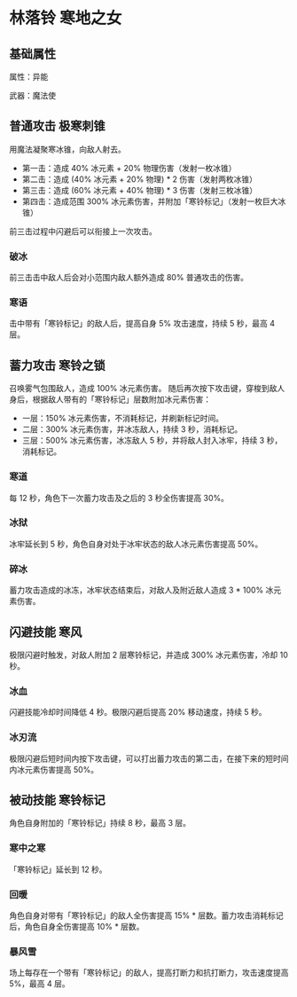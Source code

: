 # 林落铃 寒地之女

## 基础属性

属性：异能

武器：魔法使

## 普通攻击 极寒刺锥

用魔法凝聚寒冰锥，向敌人射去。

* 第一击：造成 40% 冰元素 + 20% 物理伤害（发射一枚冰锥）
* 第二击：造成 (40% 冰元素 + 20% 物理) * 2 伤害（发射两枚冰锥）
* 第三击：造成 (60% 冰元素 + 40% 物理) * 3 伤害（发射三枚冰锥）
* 第四击：造成范围 300% 冰元素伤害，并附加「寒铃标记」（发射一枚巨大冰锥）

前三击过程中闪避后可以衔接上一次攻击。

### 破冰

前三击击中敌人后会对小范围内敌人额外造成 80% 普通攻击的伤害。

### 寒语

击中带有「寒铃标记」的敌人后，提高自身 5% 攻击速度，持续 5 秒，最高 4 层。

## 蓄力攻击 寒铃之锁

召唤雾气包围敌人，造成 100% 冰元素伤害。
随后再次按下攻击键，穿梭到敌人身后，根据敌人带有的「寒铃标记」层数附加冰元素伤害：

* 一层：150% 冰元素伤害，不消耗标记，并刷新标记时间。
* 二层：300% 冰元素伤害，并冰冻敌人，持续 3 秒，消耗标记。
* 三层：500% 冰元素伤害，冰冻敌人 5 秒，并将敌人封入冰牢，持续 3 秒，消耗标记。

### 寒道

每 12 秒，角色下一次蓄力攻击及之后的 3 秒全伤害提高 30%。

### 冰狱

冰牢延长到 5 秒，角色自身对处于冰牢状态的敌人冰元素伤害提高 50%。

### 碎冰

蓄力攻击造成的冰冻，冰牢状态结束后，对敌人及附近敌人造成 3 * 100% 冰元素伤害。

## 闪避技能 寒风

极限闪避时触发，对敌人附加 2 层寒铃标记，并造成 300% 冰元素伤害，冷却 10 秒。

### 冰血

闪避技能冷却时间降低 4 秒。极限闪避后提高 20% 移动速度，持续 5 秒。

### 冰刃流

极限闪避后短时间内按下攻击键，可以打出蓄力攻击的第二击，在接下来的短时间内冰元素伤害提高 50%。

## 被动技能 寒铃标记

角色自身附加的「寒铃标记」持续 8 秒，最高 3 层。

### 寒中之寒

「寒铃标记」延长到 12 秒。

### 回暖

角色自身对带有「寒铃标记」的敌人全伤害提高 15% \* 层数。蓄力攻击消耗标记后，角色自身全伤害提高 10% * 层数。

### 暴风雪

场上每存在一个带有「寒铃标记」的敌人，提高打断力和抗打断力，攻击速度提高 5%，最高 4 层。